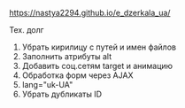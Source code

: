 https://nastya2294.github.io/e_dzerkala_ua/

Тех. долг
1. Убрать кирилицу с путей и имен файлов
2. Заполнить атрибуты alt
3. Добавить соц.сетям target и анимацию
4. Обработка форм через AJAX
5. lang="uk-UA"
6. Убрать дубликаты ID
